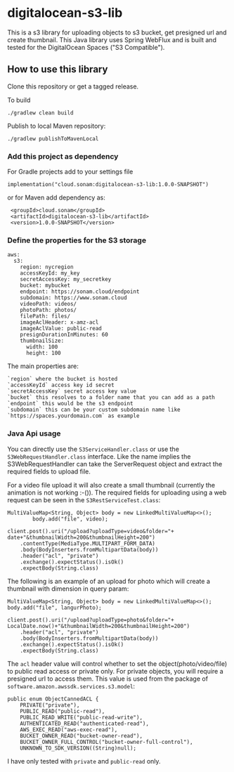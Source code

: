 # digitalocean-s3-lib
This is a s3 library for uploading objects to s3 bucket, get presigned url and create thumbnail.  This Java library uses Spring WebFlux and is built and tested for the DigitalOcean Spaces ("S3 Compatible").

## How to use this library

Clone this repository or get a tagged release.

To build

```shell
./gradlew clean build
```

Publish to local Maven repository:
```shell
./gradlew publishToMavenLocal
```


### Add this project as dependency
For Gradle projects add to your settings file
```
implementation("cloud.sonam:digitalocean-s3-lib:1.0.0-SNAPSHOT")
```

or for Maven add dependency as:
```
 <groupId>cloud.sonam</groupId>
 <artifactId>digitalocean-s3-lib</artifactId>
 <version>1.0.0-SNAPSHOT</version>
```
### Define the properties for the S3 storage
```
aws:
  s3:
    region: nycregion
    accessKeyId: my_key
    secretAccessKey: my_secretkey
    bucket: mybucket
    endpoint: https://sonam.cloud/endpoint
    subdomain: https://www.sonam.cloud
    videoPath: videos/
    photoPath: photos/
    filePath: files/
    imageAclHeader: x-amz-acl
    imageAclValue: public-read
    presignDurationInMinutes: 60
    thumbnailSize:
      width: 100
      height: 100    
```

The main properties are:

    `region` where the bucket is hosted
    `accessKeyId` access key id secret
    `secretAccessKey` secret access key value
    `bucket` this resolves to a folder name that you can add as a path
    `endpoint` this would be the s3 endpoint
    `subdomain` this can be your custom subdomain name like `https://spaces.yourdomain.com` as example

### Java Api usage
You can directly use the `S3ServiceHandler.class` or use the `S3WebRequestHandler.class` interface.  Like the name implies the S3WebRequestHandler can take the ServerRequest object and extract the required fields to upload file. 

For a video file upload it will also create a small thumbnail (currently the animation is not working :-()).
The required fields for uploading using a web request can be seen in the `S3RestServiceTest.class`:
```
MultiValueMap<String, Object> body = new LinkedMultiValueMap<>();
        body.add("file", video);

client.post().uri("/upload?uploadType=video&folder="+ date+"&thumbnailWidth=200&thumbnailHeight=200")
    .contentType(MediaType.MULTIPART_FORM_DATA)
    .body(BodyInserters.fromMultipartData(body))
    .header("acl", "private")
    .exchange().expectStatus().isOk()
    .expectBody(String.class)
```

The following is an example of an upload for photo which will create a thumbnail with dimension in query param:
```
MultiValueMap<String, Object> body = new LinkedMultiValueMap<>();
body.add("file", langurPhoto);

client.post().uri("/upload?uploadType=photo&folder="+ LocalDate.now()+"&thumbnailWidth=200&thumbnailHeight=200")
    .header("acl", "private")
    .body(BodyInserters.fromMultipartData(body))
    .exchange().expectStatus().isOk()
    .expectBody(String.class)
```

The `acl` header value will control whether to set the object(photo/video/file) to public read access or private only.  For private objects, you will require a presigned url to access them.
This value is used from the package of `software.amazon.awssdk.services.s3.model`:
```
public enum ObjectCannedACL {
    PRIVATE("private"),
    PUBLIC_READ("public-read"),
    PUBLIC_READ_WRITE("public-read-write"),
    AUTHENTICATED_READ("authenticated-read"),
    AWS_EXEC_READ("aws-exec-read"),
    BUCKET_OWNER_READ("bucket-owner-read"),
    BUCKET_OWNER_FULL_CONTROL("bucket-owner-full-control"),
    UNKNOWN_TO_SDK_VERSION((String)null);
```

I have only tested with `private` and `public-read` only. 